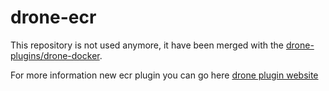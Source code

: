 # drone-ecr

This repository is not used anymore, it have been merged with the [drone-plugins/drone-docker](https://github.com/drone-plugins/drone-docker).

For more information new ecr plugin you can go here [drone plugin website](https://plugins.drone.io/plugins/ecr)
